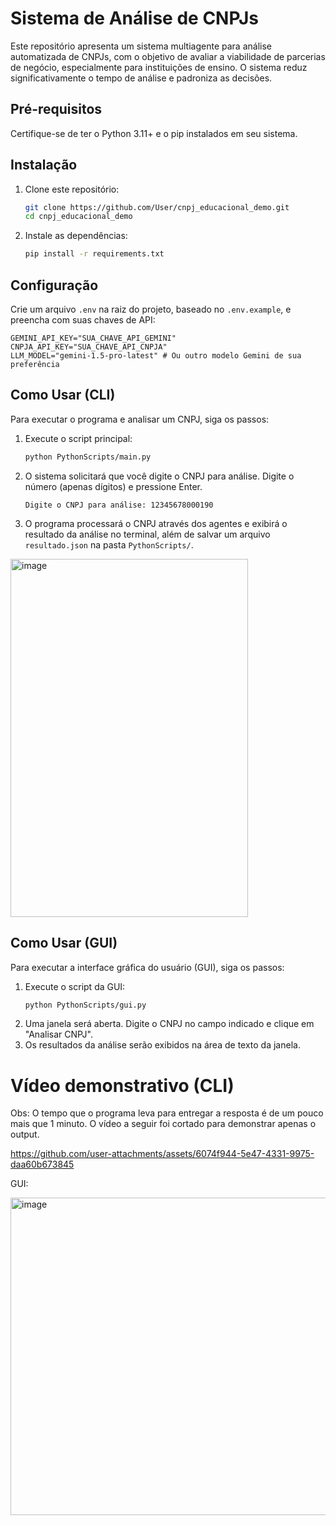 # Sistema de Análise de CNPJs

Este repositório apresenta um sistema multiagente para análise automatizada de CNPJs, com o objetivo de avaliar a viabilidade de parcerias de negócio, especialmente para instituições de ensino. O sistema reduz significativamente o tempo de análise e padroniza as decisões.

## Pré-requisitos

Certifique-se de ter o Python 3.11+ e o pip instalados em seu sistema.

## Instalação

1.  Clone este repositório:
    ```bash
    git clone https://github.com/User/cnpj_educacional_demo.git
    cd cnpj_educacional_demo
    ```
2.  Instale as dependências:
    ```bash
    pip install -r requirements.txt
    ```

## Configuração

Crie um arquivo `.env` na raiz do projeto, baseado no `.env.example`, e preencha com suas chaves de API:

```
GEMINI_API_KEY="SUA_CHAVE_API_GEMINI"
CNPJA_API_KEY="SUA_CHAVE_API_CNPJA"
LLM_MODEL="gemini-1.5-pro-latest" # Ou outro modelo Gemini de sua preferência
```

## Como Usar (CLI)

Para executar o programa e analisar um CNPJ, siga os passos:

1.  Execute o script principal:
    ```bash
    python PythonScripts/main.py
    ```
2.  O sistema solicitará que você digite o CNPJ para análise. Digite o número (apenas dígitos) e pressione Enter.

    ```
    Digite o CNPJ para análise: 12345678000190
    ```

3.  O programa processará o CNPJ através dos agentes e exibirá o resultado da análise no terminal, além de salvar um arquivo `resultado.json` na pasta `PythonScripts/`.

<img width="380" height="573" alt="image" src="https://github.com/user-attachments/assets/35507d9a-12c2-41cb-b957-eb3c05b912fb" />


## Como Usar (GUI)

Para executar a interface gráfica do usuário (GUI), siga os passos:

1.  Execute o script da GUI:
    ```bash
    python PythonScripts/gui.py
    ```
2.  Uma janela será aberta. Digite o CNPJ no campo indicado e clique em "Analisar CNPJ".
3.  Os resultados da análise serão exibidos na área de texto da janela.


# Vídeo demonstrativo (CLI)

Obs: O tempo que o programa leva para entregar a resposta é de um pouco mais que 1 minuto. O vídeo a seguir foi cortado para demonstrar apenas o output. 

https://github.com/user-attachments/assets/6074f944-5e47-4331-9975-daa60b673845

GUI: 

<img width="661" height="508" alt="image" src="https://github.com/user-attachments/assets/55282185-c33a-410b-bf2e-8d44ef8a7bce" />

